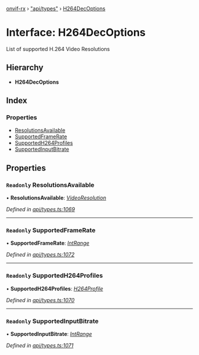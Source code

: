 [onvif-rx](../README.md) › ["api/types"](../modules/_api_types_.md) › [H264DecOptions](_api_types_.h264decoptions.md)

# Interface: H264DecOptions

List of supported H.264 Video Resolutions

## Hierarchy

* **H264DecOptions**

## Index

### Properties

* [ResolutionsAvailable](_api_types_.h264decoptions.md#readonly-resolutionsavailable)
* [SupportedFrameRate](_api_types_.h264decoptions.md#readonly-supportedframerate)
* [SupportedH264Profiles](_api_types_.h264decoptions.md#readonly-supportedh264profiles)
* [SupportedInputBitrate](_api_types_.h264decoptions.md#readonly-supportedinputbitrate)

## Properties

### `Readonly` ResolutionsAvailable

• **ResolutionsAvailable**: *[VideoResolution](_api_types_.videoresolution.md)*

*Defined in [api/types.ts:1069](https://github.com/patrickmichalina/onvif-rx/blob/3e9b152/src/api/types.ts#L1069)*

___

### `Readonly` SupportedFrameRate

• **SupportedFrameRate**: *[IntRange](_api_types_.intrange.md)*

*Defined in [api/types.ts:1072](https://github.com/patrickmichalina/onvif-rx/blob/3e9b152/src/api/types.ts#L1072)*

___

### `Readonly` SupportedH264Profiles

• **SupportedH264Profiles**: *[H264Profile](../enums/_api_types_.h264profile.md)*

*Defined in [api/types.ts:1070](https://github.com/patrickmichalina/onvif-rx/blob/3e9b152/src/api/types.ts#L1070)*

___

### `Readonly` SupportedInputBitrate

• **SupportedInputBitrate**: *[IntRange](_api_types_.intrange.md)*

*Defined in [api/types.ts:1071](https://github.com/patrickmichalina/onvif-rx/blob/3e9b152/src/api/types.ts#L1071)*
